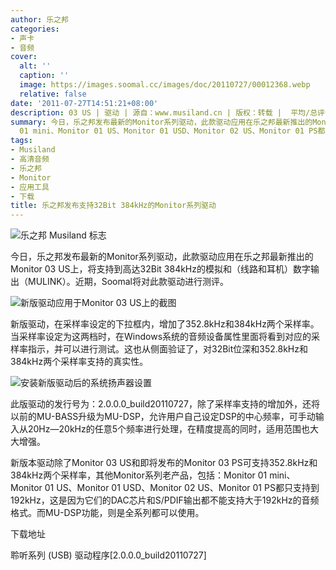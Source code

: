 ```yaml
---
author: 乐之邦
categories:
- 声卡
- 音频
cover:
  alt: ''
  caption: ''
  image: https://images.soomal.cc/images/doc/20110727/00012368.webp
  relative: false
date: '2011-07-27T14:51:21+08:00'
description: 03 US | 驱动 | 源自：www.musiland.cn | 版权：转载 |  平均/总评分：10.00/40
summary: 今日，乐之邦发布最新的Monitor系列驱动，此款驱动应用在乐之邦最新推出的Monitor 03 US上，将支持到高达32Bit 384kHz的模拟和（线路和耳机）数字输出（MULINK）。而其他Monitor系列老产品，包括：Monitor
  01 mini、Monitor 01 US、Monitor 01 USD、Monitor 02 US、Monitor 01 PS都只支持到192kHz。
tags:
- Musiland
- 高清音频
- 乐之邦
- Monitor
- 应用工具
- 下载
title: 乐之邦发布支持32Bit 384kHz的Monitor系列驱动
---
```


![乐之邦 Musiland 标志](https://images.soomal.cc/images/doc/20091012/00002920.webp)



今日，乐之邦发布最新的Monitor系列驱动，此款驱动应用在乐之邦最新推出的Monitor 03 US上，将支持到高达32Bit 384kHz的模拟和（线路和耳机）数字输出（MULINK）。近期，Soomal将对此款驱动进行测评。



![新版驱动应用于Monitor 03 US上的截图](https://images.soomal.cc/images/doc/20110727/00012368.webp)



新版驱动，在采样率设定的下拉框内，增加了352.8kHz和384kHz两个采样率。当采样率设定为这两档时，在Windows系统的音频设备属性里面将看到对应的采样率指示，并可以进行测试。这也从侧面验证了，对32Bit位深和352.8kHz和384kHz两个采样率支持的真实性。



![安装新版驱动后的系统扬声器设置](https://images.soomal.cc/images/doc/20110727/00012369.webp)



此版驱动的发行号为：2.0.0.0_build20110727，除了采样率支持的增加外，还将以前的MU-BASS升级为MU-DSP，允许用户自己设定DSP的中心频率，可手动输入从20Hz―20kHz的任意5个频率进行处理，在精度提高的同时，适用范围也大大增强。



新版本驱动除了Monitor 03 US和即将发布的Monitor 03 PS可支持352.8kHz和384kHz两个采样率，其他Monitor系列老产品，包括：Monitor 01 mini、Monitor 01 US、Monitor 01 USD、Monitor 02 US、Monitor 01 PS都只支持到192kHz，这是因为它们的DAC芯片和S/PDIF输出都不能支持大于192kHz的音频格式。而MU-DSP功能，则是全系列都可以使用。



下载地址



聆听系列 (USB) 驱动程序[2.0.0.0_build20110727]